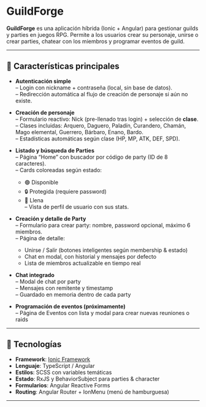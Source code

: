 # GuildForge

**GuildForge** es una aplicación híbrida (Ionic + Angular) para gestionar guilds y parties en juegos RPG. Permite a los usuarios crear su personaje, unirse o crear parties, chatear con los miembros y programar eventos de guild.

---

## 📌 Características principales

- **Autenticación simple**  
  – Login con nickname + contraseña (local, sin base de datos).  
  – Redirección automática al flujo de creación de personaje si aún no existe.

- **Creación de personaje**  
  – Formulario reactivo: Nick (pre-llenado tras login) + selección de **clase**.  
  – Clases incluidas: Arquero, Daguero, Paladín, Curandero, Chamán, Mago elemental, Guerrero, Bárbaro, Enano, Bardo.  
  – Estadísticas automáticas según clase (HP, MP, ATK, DEF, SPD).

- **Listado y búsqueda de Parties**  
  – Página “Home” con buscador por código de party (ID de 8 caracteres).  
  – Cards coloreadas según estado:  
    - 🟢 Disponible  
    - 🔒 Protegida (requiere password)  
    - 🚫 Llena  
  – Vista de perfil de usuario con sus stats.

- **Creación y detalle de Party**  
  – Formulario para crear party: nombre, password opcional, máximo 6 miembros.  
  – Página de detalle:  
    - Unirse / Salir (botones inteligentes según membership & estado)  
    - Chat en modal, con historial y mensajes por defecto  
    - Lista de miembros actualizable en tiempo real

- **Chat integrado**  
  – Modal de chat por party  
  – Mensajes con remitente y timestamp  
  – Guardado en memoria dentro de cada party

- **Programación de eventos (próximamente)**  
  – Página de Eventos con lista y modal para crear nuevas reuniones o raids

---

## 🚀 Tecnologías

- **Framework**: [Ionic Framework](https://ionicframework.com/)  
- **Lenguaje**: TypeScript / Angular  
- **Estilos**: SCSS con variables temáticas  
- **Estado**: RxJS y BehaviorSubject para parties & character  
- **Formularios**: Angular Reactive Forms  
- **Routing**: Angular Router + IonMenu (menú de hamburguesa)

---